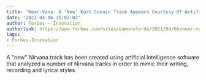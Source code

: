 ```yaml
---
title: 'Near-Vana: A ‘New’ Kurt Cobain Track Appears Courtesy Of Artificial Intelligence'
date: "2021-04-06 15:02:02"
author: Forbes - Innovation
authorlink: https://www.forbes.com/sites/eamonnforde/2021/04/06/near-vana-a-new-kurt-cobain-track-appears-courtesy-of-artificial-intelligence/
tags:
- Forbes-Innovation
---
```

A "new" Nirvana track has been created using artificial intelligence software that analyzed a number of Nirvana tracks in order to mimic their writing, recording and lyrical styles.